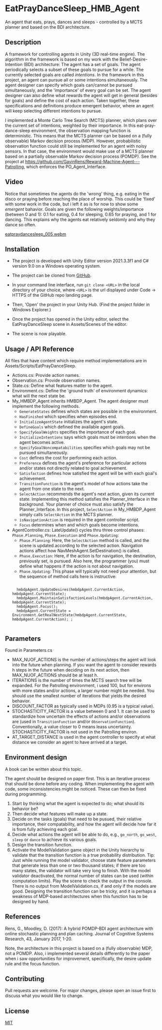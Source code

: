 # EatPrayDanceSleep_HMB_Agent
An agent that eats, prays, dances and sleeps - controlled by a MCTS planner and based on the BDI architecture. 

## Description
A framework for controlling agents in Unity (3D real-time engine). The algorithm in the framework is based on my work with the Belief-Desire-Intention (BDI) architecture: The agent has a set of goals. The agent periodically selects a subset of these goals to pursue for a while. The currently selected goals are called *intentions*. In the framework in this project, an agent can pursue all or some intentions simultaneously. The agent designer can specify which goals can/cannot be pursued simultaneously, and the 'importance' of every goal can be set. The agent designer can also define what rewards the agent will get in general (besides for goals) and define the cost of each action. Taken together, these specifications and definitions produce emergent behavior, where an agent will keep selecting different intentions to pursue.

I implemented a Monte Carlo Tree Search (MCTS) planner, which plans over the current set of intentions, weighted by their importance. In this eat-pray-dance-sleep environment, the observation mapping function is deterministic. This means that the MCTS planner can be based on a (fully observable) Markov decision process (MDP). However, probabilistic observation function could still be implemented for an agent with noisy sensors. In that case, the environment would make use of a MCTS planner based on a partially observable Markov decision process (POMDP). See the project at https://github.com/GavinRens/Reward-Machine-Agent---Patrolling, which enforces the PO_Agent_Interface.

## Video

Notice that sometimes the agents do the 'wrong' thing, e.g. eating in the disco or praying before reaching the place of worship. This could be 'fixed' with some work in the code, but i left it as is for now to show some *emergent* bahavior. Goals are given the following weights/importance (between 0 and 1): 0.1 for eating, 0.4 for sleeping, 0.65 for praying, and 1 for dancing. This explains why the agents eat relatively seldomly and why they dance so often.

[eatpraydancesleep_005.webm](https://user-images.githubusercontent.com/41202408/189694579-67c9c756-ad30-40d6-88d8-7af6991a227f.webm)

## Installation
- The project is developed with Unity Editor version 2021.3.3f1 and C# version 9.0 on a Windows operating system.

- The project can be cloned from [GitHub](https://github.com/GavinRens/Reward-Machine-Agent---Treasure-Hunting).

- In your command line interface, run `git clone <URL>` in the local directory of your choice, where `<URL>` is the url displayed under Code -> HTTPS of the GitHub repo landing page.

- Then, 'Open' the project in your Unity Hub. (Find the project folder in Windows Explorer.)

- Once the project has opened in the Unity editor, select the EatPrayDanceSleep scene in Assets/Scenes of the editor.

- The scene is now playable.

## Usage / API Reference
 All files that have content which require method implementations are in Assets/Scripts/EatPrayDanceSleep.
 - Actions.cs: Provide action names.
 - Observation.cs: Provide observation names.
 - State.cs: Define what features matter to the agent.
 - Environment.cs: Define the 'ground truth' of environment dynamics: what will the next state be.
 - My_HMBDP_Agent inherits HMBDP_Agent. The agent designer must implement the following methods.
    - `GenerateStates` defines which states are possible in the environment.
    - `HasFinished` which specifies when episodes end.
    - `InitializeAgentState` initializes the agent's state.
    - `DefineGoals` which defined the available agent goals.
    - `SpecifyGoalWeights` specifies the importance of each goal.
    - `InitializeIntentions` says which goals must be intentions when the agent becomes active.
    - `SpecifyGoalNoncompatabilities` specifies which goals may not be pursued simultaneously.
    - `Cost` defines the cost for performing each action.
    - `Preference` defines the agent's preference for particular actions and/or states not directly related to goal achievement.
    - `Satisfaction` defines how satisfied the agent will be with each goal's achievement.
    - `TransitionFunction` is the agent's model of how actions take the agent from one state to the next.
    - `SelectAction` recommends the agent's next action, given its current state. Implementing this method satisfies the Planner_Interface in the background. Your planner of choice must also satisfy the Planner_Interface. In this project, `SelectAction` in My_HMBDP_Agent simply calls `SelectAction` in the MCTS planner.
    - `isNavigationAction` is required in the agent controller script.
    - `Focus` determines when and which goals become intentions.
 - AgentController.cs: LateUpdate() cycles thru three control phases: `Phase.Planning`, `Phase.Execution` and `Phase.Updating`:
    - `Phase.Planning`: Here, the `SelectAction` method is called, and the scene is updated according to the selected action. Navigation actions affect how NavMeshAgent.SetDestination() is called.
    - `Phase.Execution`: Here, if the action is for navigation, the destination, previously set, is pursued. Also here, the programmer (you) must define what happens if the action is not about navigation.
    - `Phase.Updating`: This phase will typically not need your attention, but the sequence of method calls here is instructive:
     <pre><code>
     hmbdpAgent.UpdateDesires(hmbdpAgent.CurrentAction, hmbdpAgent.CurrentState);
     hmbdpAgent.MaintainSatisfactionLevels(hmbdpAgent.CurrentAction, hmbdpAgent.CurrentState);
     hmbdpAgent.Focus();
     hmbdpAgent.CurrentState = Environment.GetRealNextState(hmbdpAgent.CurrentState, hmbdpAgent.CurrentAction); ;
     </code></pre>

## Parameters
Found in Parameters.cs

- MAX_NUOF_ACTIONS is the number of actions/steps the agent will look into the future when planning. If you want the agent to consider rewards h steps in the future when deciding on its next action, then MAX_NUOF_ACTIONS should be at least h.
- ITERATIONS is the number of times the MCTS search tree will be expanded. For the Patrolling environment, i used 100, but for environs with more states and/or actions, a larger number might be needed. You should use the smallest number of iterations that yields the desired behavior.
- DISCOUNT_FACTOR as typically used in MDPs (0.95 is a typical value).
- STOCHASTICITY_FACTOR is a value between 0 and 1. It can be used to standardize how uncertain the effects of actions and/or observations are (used in `TransitionFunction` and/or `ObservationFunction`). Conventionally, a value closer to 0 means leass uncertainty. STOCHASTICITY_FACTOR is not used in the Patrolling environ.
- AT_TARGET_DISTANCE is used in the agent controller to specify at what distance we consider an agent to have arrived at a target.

## Environment design
A book can be written about this topic.

The agent should be designed on paper first. This is an iterative process that should be done before any coding. When implementing the agent with code, some inconsistencies might be noticed. These can then be fixed during programming.

1. Start by thinking what the agent is expected to do; what should its behavior be?
2. Then decide what features will make up a state.
3. Decide on the tasks (goals) that need to be pusued, their relative importance, their compatability, and how the agent will decide how far it is from fully achieving each goal.
4. Decide what actions the agent will be able to do, e.g., `go_north`, `go_west`, `sleep` or `dance` to achieve its various goals. 
5. Design the transition function.
6. Activate the ModelValidation game object in the Unity hierarchy to validate that the transition function is a true probability distribution. Tip: Just while running the model validator, choose state feature parameters that generate less than one or two thousand states; if there are too many states, the validator will take very long to finish. With the model validator deactivated, the normal number of states can be used (within computation limits). Play the scene to check the output in the console. There is no output from ModelValidation.cs, if and only if the models are good. Designing the transition function can be tricky, and it is perhaps a weakness of MDP-based architectures when this function has to be designed by hand.

## References
Rens, G., Moodley, D. (2017): A hybrid POMDP-BDI agent architecture with online stochastic planning and plan caching. Journal of Cognitive Systems Research, 43, January 2017, 1-20.

Note, the architecture in this project is based on a (fully observable) MDP, not a POMDP. Also, i implemented several details differently to the paper when i saw opportunities for improvement, specifically, the desire update rule and the focus function.

## Contributing
Pull requests are welcome. For major changes, please open an issue first to discuss what you would like to change.

## License
[MIT](https://choosealicense.com/licenses/mit/)

